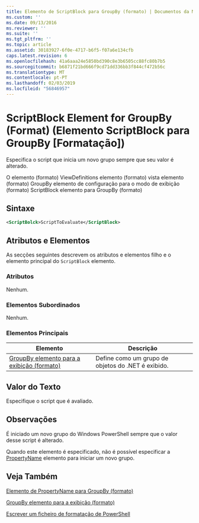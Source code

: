 ```yaml
---
title: Elemento de ScriptBlock para GroupBy (formato) | Documentos da Microsoft
ms.custom: ''
ms.date: 09/13/2016
ms.reviewer: ''
ms.suite: ''
ms.tgt_pltfrm: ''
ms.topic: article
ms.assetid: 30183927-6f0e-4717-b6f5-f07a6e134cfb
caps.latest.revision: 6
ms.openlocfilehash: 41a6aaa24e5850bd390c8e3b6505cc88fc80b7b5
ms.sourcegitcommit: b6871f21bd666f9cd71dd336bb3f844cf472b56c
ms.translationtype: MT
ms.contentlocale: pt-PT
ms.lasthandoff: 02/03/2019
ms.locfileid: "56846957"
---
```

# <a name="scriptblock-element-for-groupby-format"></a>ScriptBlock Element for GroupBy (Format) (Elemento ScriptBlock para GroupBy [Formatação])

Especifica o script que inicia um novo grupo sempre que seu valor é alterado.

O elemento (formato) ViewDefinitions elemento (formato) vista elemento (formato) GroupBy elemento de configuração para o modo de exibição (formato) ScriptBlock elemento para GroupBy (formato)

## <a name="syntax"></a>Sintaxe

```xml
<ScriptBolck>ScriptToEvaluate</ScriptBlock>
```

## <a name="attributes-and-elements"></a>Atributos e Elementos

As secções seguintes descrevem os atributos e elementos filho e o elemento principal do `ScriptBlock` elemento.

### <a name="attributes"></a>Atributos

Nenhum.

### <a name="child-elements"></a>Elementos Subordinados

Nenhum.

### <a name="parent-elements"></a>Elementos Principais

|Elemento|Descrição|
|-------------|-----------------|
|[GroupBy elemento para a exibição (formato)](./groupby-element-for-view-format.md)|Define como um grupo de objetos do .NET é exibido.|

## <a name="text-value"></a>Valor do Texto

Especifique o script que é avaliado.

## <a name="remarks"></a>Observações

É iniciado um novo grupo do Windows PowerShell sempre que o valor desse script é alterado.

Quando este elemento é especificado, não é possível especificar a [PropertyName](http://msdn.microsoft.com/en-us/396dede0-039a-4a87-a5ef-3ecabb729676) elemento para iniciar um novo grupo.

## <a name="see-also"></a>Veja Também

[Elemento de PropertyName para GroupBy (formato)](./propertyname-element-for-groupby-format.md)

[GroupBy elemento para a exibição (formato)](./groupby-element-for-view-format.md)

[Escrever um ficheiro de formatação de PowerShell](./writing-a-powershell-formatting-file.md)
